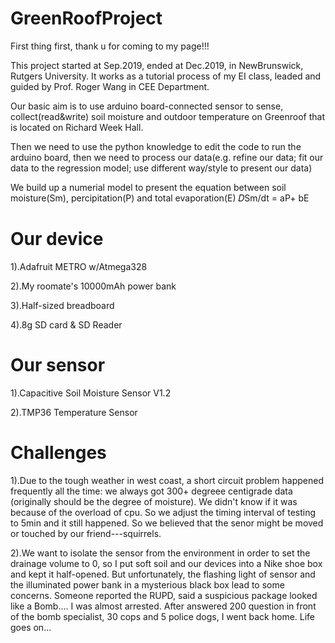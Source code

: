 # GreenRoofProject
First thing first, thank u for coming to my page!!!

This project started at Sep.2019, ended at Dec.2019, in NewBrunswick, Rutgers University. It works as a tutorial process of my EI class, leaded and guided by Prof. Roger Wang in CEE Department.

Our basic aim is to use arduino board-connected sensor to sense, collect(read&write) soil moisture and outdoor temperature on Greenroof that is located on Richard Week Hall.

Then we need to use the python knowledge to edit the code to run the arduino board, then we need to process our data(e.g. refine our data; fit our data to the regression model; use different way/style to present our data)

We build up a numerial model to present the equation between soil moisture(Sm), percipitation(P) and total evaporation(E) 𝐷Sm/dt = aP+ bE

# Our device
1).Adafruit METRO w/Atmega328

2).My roomate's 10000mAh power bank

3).Half-sized breadboard

4).8g SD card & SD Reader

# Our sensor
1).Capacitive Soil Moisture Sensor V1.2 

2).TMP36 Temperature Sensor

# Challenges
1).Due to the tough weather in west coast, a short circuit problem happened frequently all the time: we always got 300+ degreee centigrade data (originally should be the degree of moisture). We didn't know if it was because of the overload of cpu. So we adjust the timing interval of testing to 5min and it still happened. So we believed that the senor might be moved or touched by our friend---squirrels.

2).We want to isolate the sensor from the environment in order to set the drainage volume to 0, so I put soft soil and our devices into a Nike shoe box and kept it half-opened. But unfortunately, the flashing light of sensor and the illuminated power bank in a mysterious black box lead to some concerns. Someone reported the RUPD, said a suspicious package looked like a Bomb.... I was almost arrested. After answered 200 question in front of the bomb specialist, 30 cops and 5 police dogs, I went back home. Life goes on...
